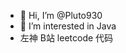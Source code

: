 - 👋 Hi, I’m @Pluto930
- 👀 I’m interested in Java
- 左神 B站 leetcode 代码

<!---
Pluto930/Pluto930 is a ✨ special ✨ repository because its `README.md` (this file) appears on your GitHub profile.
You can click the Preview link to take a look at your changes.
--->
